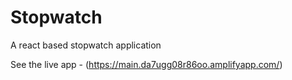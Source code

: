 # Stopwatch
A react based stopwatch application

See the live app - (https://main.da7ugg08r86oo.amplifyapp.com/)